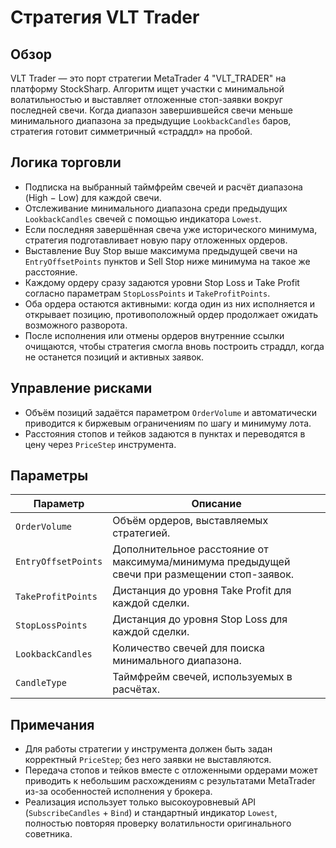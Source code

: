 # Стратегия VLT Trader

## Обзор
VLT Trader — это порт стратегии MetaTrader 4 "VLT_TRADER" на платформу StockSharp. Алгоритм ищет участки с минимальной волатильностью и выставляет отложенные стоп-заявки вокруг последней свечи. Когда диапазон завершившейся свечи меньше минимального диапазона за предыдущие `LookbackCandles` баров, стратегия готовит симметричный «страддл» на пробой.

## Логика торговли
- Подписка на выбранный таймфрейм свечей и расчёт диапазона (High − Low) для каждой свечи.
- Отслеживание минимального диапазона среди предыдущих `LookbackCandles` свечей с помощью индикатора `Lowest`.
- Если последняя завершённая свеча уже исторического минимума, стратегия подготавливает новую пару отложенных ордеров.
- Выставление Buy Stop выше максимума предыдущей свечи на `EntryOffsetPoints` пунктов и Sell Stop ниже минимума на такое же расстояние.
- Каждому ордеру сразу задаются уровни Stop Loss и Take Profit согласно параметрам `StopLossPoints` и `TakeProfitPoints`.
- Оба ордера остаются активными: когда один из них исполняется и открывает позицию, противоположный ордер продолжает ожидать возможного разворота.
- После исполнения или отмены ордеров внутренние ссылки очищаются, чтобы стратегия смогла вновь построить страддл, когда не останется позиций и активных заявок.

## Управление рисками
- Объём позиций задаётся параметром `OrderVolume` и автоматически приводится к биржевым ограничениям по шагу и минимуму лота.
- Расстояния стопов и тейков задаются в пунктах и переводятся в цену через `PriceStep` инструмента.

## Параметры
| Параметр | Описание |
|----------|----------|
| `OrderVolume` | Объём ордеров, выставляемых стратегией. |
| `EntryOffsetPoints` | Дополнительное расстояние от максимума/минимума предыдущей свечи при размещении стоп-заявок. |
| `TakeProfitPoints` | Дистанция до уровня Take Profit для каждой сделки. |
| `StopLossPoints` | Дистанция до уровня Stop Loss для каждой сделки. |
| `LookbackCandles` | Количество свечей для поиска минимального диапазона. |
| `CandleType` | Таймфрейм свечей, используемых в расчётах. |

## Примечания
- Для работы стратегии у инструмента должен быть задан корректный `PriceStep`; без него заявки не выставляются.
- Передача стопов и тейков вместе с отложенными ордерами может приводить к небольшим расхождениям с результатами MetaTrader из-за особенностей исполнения у брокера.
- Реализация использует только высокоуровневый API (`SubscribeCandles` + `Bind`) и стандартный индикатор `Lowest`, полностью повторяя проверку волатильности оригинального советника.
